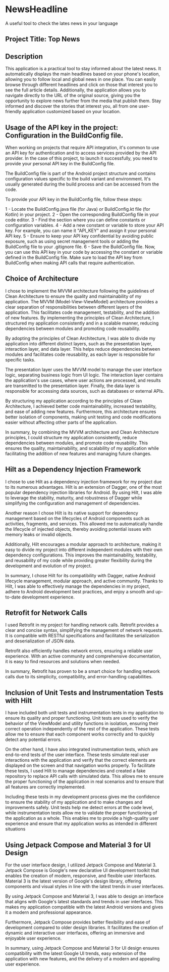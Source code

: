 # NewsHeadline
A useful tool to check the lates news in your language 
## **Project Title: Top News**

## **Description**

This application is a practical tool to stay informed about the latest news. It automatically displays the main headlines based on your phone's location, allowing you to follow local and global news in one place. You can easily browse through different headlines and click on those that interest you to see the full article details. Additionally, the application allows you to navigate directly to the URL of the original source, giving you the opportunity to explore news further from the media that publish them. Stay informed and discover the stories that interest you, all from one user-friendly application customized based on your location.

## Usage of the API key in the project: Configuration in the BuildConfig file.

When working on projects that require API integration, it's common to use an API key for authentication and to access services provided by the API provider. In the case of this project, to launch it successfully, you need to provide your personal API key in the BuildConfig file.

The BuildConfig file is part of the Android project structure and contains configuration values specific to the build variant and environment. It's usually generated during the build process and can be accessed from the code.

To provide your API key in the BuildConfig file, follow these steps:

1 - Locate the BuildConfig.java file (for Java) or BuildConfig.kt file (for Kotlin) in your project.
2 - Open the corresponding BuildConfig file in your code editor.
3 - Find the section where you can define constants or configuration variables.
4 - Add a new constant or variable to store your API key. For example, you can name it "API_KEY" and assign it your personal API key.
5 - Ensure to keep your API key confidential by avoiding public exposure, such as using secret management tools or adding the BuildConfig file to your .gitignore file.
6 - Save the BuildConfig file.
Now, you can use this API key in your code by accessing the constant or variable defined in the BuildConfig file. Make sure to load the API key from BuildConfig when making API calls that require authentication.

## **Choice of Architecture**

I chose to implement the MVVM architecture following the guidelines of Clean Architecture to ensure the quality and maintainability of my application. The MVVM (Model-View-ViewModel) architecture provides a clear separation of responsibilities between different layers of the application. This facilitates code management, testability, and the addition of new features. By implementing the principles of Clean Architecture, I structured my application consistently and in a scalable manner, reducing dependencies between modules and promoting code reusability.

By adopting the principles of Clean Architecture, I was able to divide my application into different distinct layers, such as the presentation layer, interaction layer, and data layer. This helps reduce dependencies between modules and facilitates code reusability, as each layer is responsible for specific tasks.

The presentation layer uses the MVVM model to manage the user interface logic, separating business logic from UI logic. The interaction layer contains the application's use cases, where user actions are processed, and results are transmitted to the presentation layer. Finally, the data layer is responsible for accessing data sources, such as databases or external APIs.

By structuring my application according to the principles of Clean Architecture, I achieved better code maintainability, increased testability, and ease of adding new features. Furthermore, this architecture ensures better isolation of components, making unit testing and code modifications easier without affecting other parts of the application.

In summary, by combining the MVVM architecture and Clean Architecture principles, I could structure my application consistently, reduce dependencies between modules, and promote code reusability. This ensures the quality, maintainability, and scalability of my application while facilitating the addition of new features and managing future changes.

## **Hilt as a Dependency Injection Framework**

I chose to use Hilt as a dependency injection framework for my project due to its numerous advantages. Hilt is an extension of Dagger, one of the most popular dependency injection libraries for Android. By using Hilt, I was able to leverage the stability, maturity, and robustness of Dagger while simplifying the configuration and management of dependencies.

Another reason I chose Hilt is its native support for dependency management based on the lifecycles of Android components such as activities, fragments, and services. This allowed me to automatically handle the lifecycle of injected objects, thereby avoiding potential issues with memory leaks or invalid objects.

Additionally, Hilt encourages a modular approach to architecture, making it easy to divide my project into different independent modules with their own dependency configurations. This improves the maintainability, testability, and reusability of my code while providing greater flexibility during the development and evolution of my project.

In summary, I chose Hilt for its compatibility with Dagger, native Android lifecycle management, modular approach, and active community. Thanks to Hilt, I was able to effectively manage the dependencies in my project, adhere to Android development best practices, and enjoy a smooth and up-to-date development experience.

## **Retrofit for Network Calls**

I used Retrofit in my project for handling network calls. Retrofit provides a clear and concise syntax, simplifying the management of network requests. It is compatible with RESTful specifications and facilitates the serialization and deserialization of JSON data.

Retrofit also efficiently handles network errors, ensuring a reliable user experience. With an active community and comprehensive documentation, it is easy to find resources and solutions when needed.

In summary, Retrofit has proven to be a smart choice for handling network calls due to its simplicity, compatibility, and error-handling capabilities.

## **Inclusion of Unit Tests and Instrumentation Tests with Hilt**

I have included both unit tests and instrumentation tests in my application to ensure its quality and proper functioning. Unit tests are used to verify the behavior of the ViewModel and utility functions in isolation, ensuring their correct operation independently of the rest of the application. These tests allow me to ensure that each component works correctly and to quickly detect any potential errors.

On the other hand, I have also integrated instrumentation tests, which are end-to-end tests of the user interface. These tests simulate real user interactions with the application and verify that the correct elements are displayed on the screen and that navigation works properly. To facilitate these tests, I used Hilt to manage dependencies and created a fake repository to replace API calls with simulated data. This allows me to ensure the proper functioning of the application in real scenarios and to ensure that all features are correctly implemented.

Including these tests in my development process gives me the confidence to ensure the stability of my application and to make changes and improvements safely. Unit tests help me detect errors at the code level, while instrumentation tests allow me to validate the proper functioning of the application as a whole. This enables me to provide a high-quality user experience and ensure that my application works as intended in different situations

## **Using Jetpack Compose and Material 3 for UI Design**

For the user interface design, I utilized Jetpack Compose and Material 3. Jetpack Compose is Google's new declarative UI development toolkit that enables the creation of modern, responsive, and flexible user interfaces. Material 3 is the latest version of Google's design library, offering components and visual styles in line with the latest trends in user interfaces.

By using Jetpack Compose and Material 3, I was able to design an interface that aligns with Google's latest standards and trends in user interfaces. This makes my application compatible with the latest Android versions and gives it a modern and professional appearance.

Furthermore, Jetpack Compose provides better flexibility and ease of development compared to older design libraries. It facilitates the creation of dynamic and interactive user interfaces, offering an immersive and enjoyable user experience.

In summary, using Jetpack Compose and Material 3 for UI design ensures compatibility with the latest Google UI trends, easy extension of the application with new features, and the delivery of a modern and appealing user experience.
